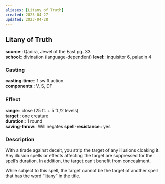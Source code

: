 ```yaml
---
aliases: [Litany of Truth]
created: 2023-04-27
updated: 2023-04-28
---
```


## Litany of Truth

**source**:: Qadira, Jewel of the East pg. 33  
**school**:: divination (language-dependent)
**level**:: inquisitor 6, paladin 4

### Casting

**casting-time**:: 1 swift action  
**components**:: V, S, DF

### Effect

**range**:: close (25 ft. + 5 ft./2 levels)  
**target**:: one creature  
**duration**:: 1 round  
**saving-throw**:: Will negates
**spell-resistance**:: yes

### Description

With a tirade against deceit, you strip the target of any illusions cloaking it. Any illusion spells or effects affecting the target are suppressed for the spell’s duration. In addition, the target can’t benefit from concealment.  
  
While subject to this spell, the target cannot be the target of another spell that has the word “litany” in the title.
